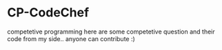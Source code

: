 # CP-CodeChef
competetive programming
here are some competetive question and their code from my side..
anyone can contribute :) 

